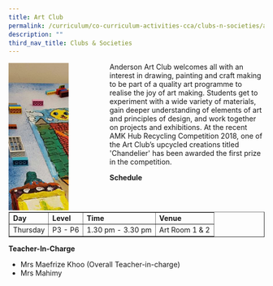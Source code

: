 ```yaml
---
title: Art Club
permalink: /curriculum/co-curriculum-activities-cca/clubs-n-societies/art-club/
description: ""
third_nav_title: Clubs & Societies
---
```


<div>
<div style="float: left">
<img src="/images/cca3.png" 
     style="width:60%">
</div>
<div>
<p>Anderson Art Club welcomes all with an interest in drawing, painting and craft making to be part of a quality art programme to realise the joy of art making. Students get to experiment with a wide variety of materials, gain deeper understanding of elements of art and principles of design, and work together on projects and exhibitions. At the recent AMK Hub Recycling Competition 2018, one of the Art Club&rsquo;s upcycled creations titled 'Chandelier' has been awarded the first prize in the competition.</p>
<p><strong>Schedule</strong></p>
<table class="iveo_table" border="1" cellspacing="0" cellpadding="10">
<tbody>
<tr>
<td><strong>Day</strong></td>
<td><strong>Level</strong></td>
<td><strong>Time</strong></td>
<td><strong>Venue</strong></td>
</tr>
<tr>
<td>Thursday</td>
<td>P3 - P6</td>
<td>1.30 pm - 3.30 pm</td>
<td>Art Room 1 &amp; 2</td>
</tr>
</tbody>
</table>
<p><strong>Teacher-In-Charge</strong></p>
<ul>
<li>Mrs Maefrize Khoo (Overall Teacher-in-charge)</li>
<li>Mrs Mahimy</li>
</ul>
</div>
</div>